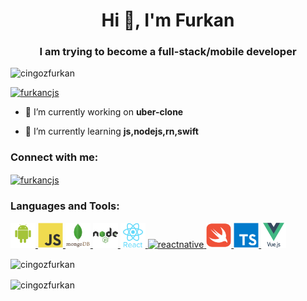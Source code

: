 <h1 align="center">Hi 👋, I'm Furkan</h1>
<h3 align="center">I am trying to become a full-stack/mobile developer</h3>

<p align="left"> <img src="https://komarev.com/ghpvc/?username=cingozfurkan&label=Profile%20views&color=0e75b6&style=flat" alt="cingozfurkan" /> </p>

<p align="left"> <a href="https://twitter.com/furkancjs" target="blank"><img src="https://img.shields.io/twitter/follow/furkancjs?logo=twitter&style=for-the-badge" alt="furkancjs" /></a> </p>

- 🔭 I’m currently working on **uber-clone**

- 🌱 I’m currently learning **js,nodejs,rn,swift**

<h3 align="left">Connect with me:</h3>
<p align="left">
<a href="https://twitter.com/furkancjs" target="blank"><img align="center" src="https://raw.githubusercontent.com/rahuldkjain/github-profile-readme-generator/master/src/images/icons/Social/twitter.svg" alt="furkancjs" height="30" width="40" /></a>
</p>

<h3 align="left">Languages and Tools:</h3>
<p align="left"> <a href="https://developer.android.com" target="_blank" rel="noreferrer"> <img src="https://raw.githubusercontent.com/devicons/devicon/master/icons/android/android-original-wordmark.svg" alt="android" width="40" height="40"/> </a> <a href="https://developer.mozilla.org/en-US/docs/Web/JavaScript" target="_blank" rel="noreferrer"> <img src="https://raw.githubusercontent.com/devicons/devicon/master/icons/javascript/javascript-original.svg" alt="javascript" width="40" height="40"/> </a> <a href="https://www.mongodb.com/" target="_blank" rel="noreferrer"> <img src="https://raw.githubusercontent.com/devicons/devicon/master/icons/mongodb/mongodb-original-wordmark.svg" alt="mongodb" width="40" height="40"/> </a> <a href="https://nodejs.org" target="_blank" rel="noreferrer"> <img src="https://raw.githubusercontent.com/devicons/devicon/master/icons/nodejs/nodejs-original-wordmark.svg" alt="nodejs" width="40" height="40"/> </a> <a href="https://reactjs.org/" target="_blank" rel="noreferrer"> <img src="https://raw.githubusercontent.com/devicons/devicon/master/icons/react/react-original-wordmark.svg" alt="react" width="40" height="40"/> </a> <a href="https://reactnative.dev/" target="_blank" rel="noreferrer"> <img src="https://reactnative.dev/img/header_logo.svg" alt="reactnative" width="40" height="40"/> </a> <a href="https://developer.apple.com/swift/" target="_blank" rel="noreferrer"> <img src="https://raw.githubusercontent.com/devicons/devicon/master/icons/swift/swift-original.svg" alt="swift" width="40" height="40"/> </a> <a href="https://www.typescriptlang.org/" target="_blank" rel="noreferrer"> <img src="https://raw.githubusercontent.com/devicons/devicon/master/icons/typescript/typescript-original.svg" alt="typescript" width="40" height="40"/> </a> <a href="https://vuejs.org/" target="_blank" rel="noreferrer"> <img src="https://raw.githubusercontent.com/devicons/devicon/master/icons/vuejs/vuejs-original-wordmark.svg" alt="vuejs" width="40" height="40"/> </a> </p>

<p><img align="center" src="https://github-readme-stats.vercel.app/api/top-langs?username=cingozfurkan&show_icons=true&locale=en&layout=compact" alt="cingozfurkan" /></p>

<p><img align="center" src="https://github-readme-streak-stats.herokuapp.com/?user=cingozfurkan&" alt="cingozfurkan" /></p>
